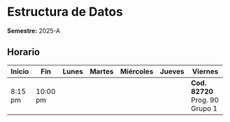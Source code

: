 # Estructura de Datos

**Semestre:** 2025-A

## Horario

| Inicio  | Fin    | Lunes | Martes | Miércoles | Jueves | Viernes                            |
|---------|--------|-------|--------|-----------|--------|---------------------------------|
| 8:15 pm | 10:00 pm |       |        |           |        | **Cod. 82720** Prog. 90 Grupo 1 |
